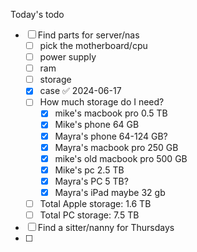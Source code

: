 Today's todo
- [ ] Find parts for server/nas
	- [ ] pick the motherboard/cpu
	- [ ] power supply
	- [ ] ram
	- [ ] storage
	- [x] case ✅ 2024-06-17
	- [ ] How much storage do I need?
		- [x] mike's macbook pro 0.5 TB
		- [x] Mike's phone 64 GB
		- [x] Mayra's phone 64-124 GB?
		- [x] Mayra's macbook pro 250 GB
		- [x] mike's old macbook pro 500 GB
		- [x] Mike's pc 2.5 TB
		- [x] Mayra's PC 5 TB?
		- [x] Mayra's iPad maybe 32 gb
	- [ ] Total Apple storage: 1.6 TB
	- [ ] Total PC storage: 7.5 TB
- [ ] Find a sitter/nanny for Thursdays
- [ ] 